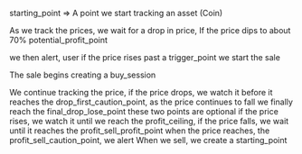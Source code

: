 starting_point => A point we start tracking an asset (Coin)


As we track the prices, we wait for a drop in price, If the price dips to about 70% potential_profit_point

we then alert, user
if the price rises past a trigger_point we start the sale

The sale begins creating a buy_session

We continue tracking the price, 
    if the price drops, we watch it before it reaches the drop_first_caution_point, as the price continues to fall we finally reach the final_drop_lose_point 
        these two points are optional
    if the price rises, we watch it until we reach the profit_ceiling,
        if the price falls, we wait until it reaches the profit_sell_profit_point
        when the price reaches, the profit_sell_caution_point, we alert
    When we sell, we create a starting_point


